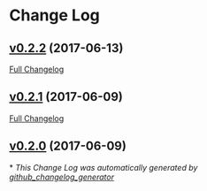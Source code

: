 # Change Log

## [v0.2.2](https://github.com/weacast/weacast-client/tree/v0.2.2) (2017-06-13)
[Full Changelog](https://github.com/weacast/weacast-client/compare/v0.2.1...v0.2.2)

## [v0.2.1](https://github.com/weacast/weacast-client/tree/v0.2.1) (2017-06-09)
[Full Changelog](https://github.com/weacast/weacast-client/compare/v0.2.0...v0.2.1)

## [v0.2.0](https://github.com/weacast/weacast-client/tree/v0.2.0) (2017-06-09)


\* *This Change Log was automatically generated by [github_changelog_generator](https://github.com/skywinder/Github-Changelog-Generator)*
